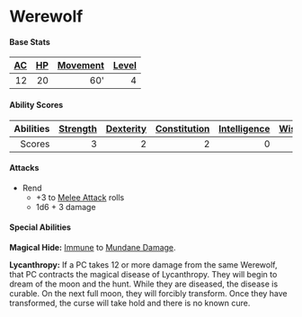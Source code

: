 # Werewolf

#### Base Stats

| [AC](../../../Player%20Characters/Derived%20Statistics/Armor%20Class.md) | [HP](../../../Player%20Characters/Derived%20Statistics/Health%20Points.md) | [Movement](../../../Game%20Procedures/Movement.md) | [Level](../../../Player%20Characters/Derived%20Statistics/Level.md) |
| -----------------------------------------------------------------------: | -------------------------------------------------------------------------: | -------------------------------------------------: | ------------------------------------------------------------------: |
|                                                                       12 |                                                                         20 |                                                60' |                                                                   4 |
#### Ability Scores

| Abilities | [Strength](../../../Player%20Characters/Chosen%20Statistics/Strength.md) | [Dexterity](../../../Player%20Characters/Chosen%20Statistics/Dexterity.md) | [Constitution](../../../Player%20Characters/Chosen%20Statistics/Constitution.md) | [Intelligence](../../../Player%20Characters/Chosen%20Statistics/Intelligence.md) | [Wisdom](../../../Player%20Characters/Chosen%20Statistics/Wisdom.md)<br> | [Charisma](../../../Player%20Characters/Chosen%20Statistics/Charisma.md)<br> |
| --------: | -----------------------------------------------------------------------: | -------------------------------------------------------------------------: | -------------------------------------------------------------------------------: | -------------------------------------------------------------------------------: | -----------------------------------------------------------------------: | ---------------------------------------------------------------------------: |
|    Scores |                                                                        3 |                                                                          2 |                                                                                2 |                                                                                0 |                                                                        1 |                                                                            0 |
#### Attacks
- Rend
	- +3 to [Melee Attack](../../../Game%20Procedures/Melee%20Attack.md) rolls
	- 1d6 + 3 damage
#### Special Abilities
**Magical Hide:** [Immune](../../../Conditions/Immune.md) to [Mundane Damage](../../../Damage%20Types/Mundane%20Damage.md).

**Lycanthropy:** If a PC takes 12 or more damage from the same Werewolf, that PC contracts the magical disease of Lycanthropy. They will begin to dream of the moon and the hunt. While they are diseased, the disease is curable. On the next full moon, they will forcibly transform. Once they have transformed, the curse will take hold and there is no known cure.